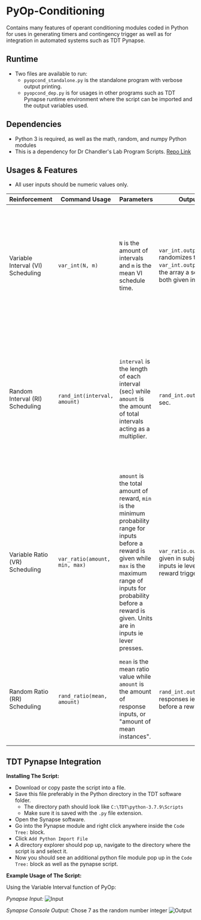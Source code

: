 
# PyOp-Conditioning

Contains many features of operant conditioning modules coded in Python for uses in generating timers and contingency trigger as well as for integration in automated systems such as TDT Pynapse.

## Runtime

 - Two files are available to run:
	 - `pyopcond_standalone.py` is the standalone program with verbose output printing.
	 - `pyopcond_dep.py` is for usages in other programs such as TDT Pynapse runtime environment where the script can be imported and the output variables used.

## Dependencies
- Python 3 is required, as well as the math, random, and numpy Python modules
- This is a dependency for Dr Chandler's Lab Program Scripts.  [Repo Link](https://github.com/accelerate0/Chandler-Lab-Program)

## Usages & Features
- All user inputs should be numeric values only.

| Reinforcement | Command Usage | Parameters | Output Variable | Description
|--|--|--|--|--|
| Variable Interval (VI) Scheduling | `var_int(N, m)` | `N` is the amount of intervals and `m` is the mean VI schedule time. | `var_int.output_random` randomizes the array while `var_int.output_straight`gives the array a sequential order, both given in sec. | Reinforcement is provided after a random (unpredictable) amount of time has passes and following a specific behavior being performed based on the Hoffman-Fleshler Constant Probability Distribution. |
| Random Interval (RI) Scheduling | `rand_int(interval, amount)` | `interval` is the length of each interval (sec) while `amount` is the amount of total intervals acting as a multiplier. | `rand_int.output` as a array in sec. | Reinforcement arrangement in which the first response after an interval is reinforced, the duration of the intervals varies randomly from reinforcement to reinforcement, and a fixed probability of reinforcement over time is used to reinforce a response. |
| Variable Ratio (VR) Scheduling | `var_ratio(amount, min, max)` | `amount` is the total amount of reward, `min` is the minimum probability range for inputs before a reward is given while `max` is the maximum range of inputs for probability before a reward is given. Units are in inputs ie lever presses. | `var_ratio.output` where it is given in subject response inputs ie lever presses before reward trigger. | Scheduling of reinforcement where a behavior is reinforced after a random number of responses. |
| Random Ratio (RR) Scheduling | `rand_ratio(mean, amount)` | `mean` is the mean ratio value while `amount` is the amount of response inputs, or "amount of mean instances". | `rand_int.output` given in responses ie lever presses  before a reward is triggered. | Scheduling in which the number of responses required for each reinforcement varies randomly from reinforcement to reinforcement. |

## TDT Pynapse Integration

**Installing The Script:**
 - Download or copy paste the script into a file.
 - Save this file preferably in the Python directory in the TDT software folder.
	 - The directory path should look like `C:\TDT\python-3.7.9\Scripts`
	 - Make sure it is saved with the `.py` file extension.
 - Open the Synapse software.
 - Go into the Pynapse module and right click anywhere inside the `Code Tree:` block.
 - Click `Add Python Import File`
 - A directory explorer should pop up, navigate to the directory where the script is and select it.
 - Now you should see an additional python file module pop up in the `Code Tree:` block as well as the pynapse script.

 **Example Usage of The Script:**

 Using the Variable Interval function of PyOp:

 *Pynapse Input:*
 ![Input](https://i.gyazo.com/083deb95f416b407991f51adf8050662.png)

*Synapse Console Output:* Chose 7 as the random number integer
![Output](https://i.gyazo.com/daf15be35399eb25278872b3fbee8e09.png)
